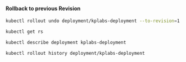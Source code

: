 
#### Rollback to previous Revision
```sh
kubectl rollout undo deployment/kplabs-deployment --to-revision=1

kubectl get rs

kubectl describe deployment kplabs-deployment

kubectl rollout history deployment/kplabs-deployment
```
